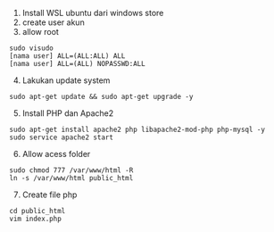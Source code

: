 1. Install WSL ubuntu dari windows store 
2. create user akun
3. allow root
```
sudo visudo
[nama user] ALL=(ALL:ALL) ALL
[nama user] ALL=(ALL) NOPASSWD:ALL
```
4. Lakukan update system
```
sudo apt-get update && sudo apt-get upgrade -y
```
5. Install PHP dan Apache2
```
sudo apt-get install apache2 php libapache2-mod-php php-mysql -y
sudo service apache2 start
```
6. Allow acess folder
```
sudo chmod 777 /var/www/html -R
ln -s /var/www/html public_html
```
7. Create file php
```
cd public_html
vim index.php
```
